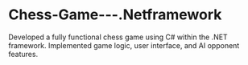 # Chess-Game---.Netframework
Developed a fully functional chess game using C# within the .NET framework. Implemented game logic, user interface, and AI opponent features.
